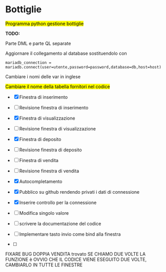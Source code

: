 # Bottiglie

<mark>Programma python gestione bottiglie</mark>

**TODO:**

Parte DML e parte QL separate

Aggiornare il collegamento al database sostituendolo con

```
mariadb_connection = mariadb.connect(user=utente,password=password,database=db,host=host)
```

Cambiare i nomi delle var in inglese

<mark>Cambiare il nome della tabella fornitori nel codice</mark>

- [x] Finestra di inserimento

- [ ] Revisione finestra di inserimento

- [x] Finestra di visualizzazione

- [ ] Revisione finestra di visualizzazione

- [x] Finestra di deposito

- [ ] Revisione finestra di deposito

- [ ] Finestra di vendita

- [ ] Revisione finestra di vendita

- [x] Autocompletamento

- [x] Pubblico su github rendendo privati i dati di connessione

- [x] Inserire controllo per la connessione

- [ ] Modifica singolo valore

- [ ] scrivere la documentazione del codice

- [ ] Implementare tasto invio come bind alla finestra

- [ ] 

FIXARE BUG DOPPIA VENDITA
 trovato
 SE CHIAMO DUE VOLTE LA FUNZIONE è OVVIO CHE IL CODICE VIENE ESEGUITO DUE VOLTE, CAMBIARLO IN TUTTE LE FINESTRE
 